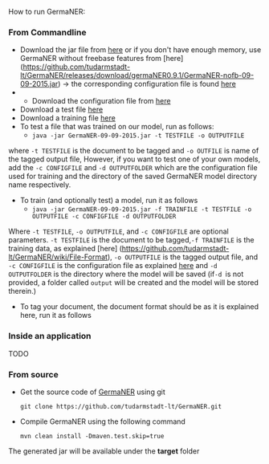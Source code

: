 How to run GermaNER:

###  From Commandline

* Download the jar file from [here](https://github.com/tudarmstadt-lt/GermaNER/releases/download/germaNER0.9.1/GermaNER-09-09-2015.jar) or if you don't have enough memory, use GermaNER without freebase features from [here] (https://github.com/tudarmstadt-lt/GermaNER/releases/download/germaNER0.9.1/GermaNER-nofb-09-09-2015.jar) -> the corresponding configuration file is found [here](https://github.com/tudarmstadt-lt/GermaNER/releases/download/germaNER0.9.1/config-nofreebase.properties)
* * Download the configuration file from [here](https://github.com/tudarmstadt-lt/GermaNER/releases/download/germaNER0.9.1/config.properties)
* Download a test file [here](https://github.com/tudarmstadt-lt/GermaNER/releases/download/germaNER0.9.1/test_de.tsv)
* Download a training file [here](https://github.com/tudarmstadt-lt/GermaNER/releases/download/germaNER0.9.1/full_train.tsv)
* To test a file that was trained on our model, run as follows:
   * `java -jar GermaNER-09-09-2015.jar -t TESTFILE -o OUTPUTFILE`
        
 where `-t TESTFILE` is the document to be tagged and  `-o OUTFILE`  is name of the tagged output file,
However, if you want to test one of your own models, add the `-c CONFIGFILE` and `-d OUTPUTFOLDER` which are the configuration file used for training and the directory of the saved GermaNER model directory name respectively.  
* To train (and optionally test) a model, run it as follows
   * `java -jar GermaNER-09-09-2015.jar -f TRAINFILE -t TESTFILE -o OUTPUTFILE -c CONFIGFILE -d OUTPUTFOLDER`

 Where `-t TESTFILE`, `-o OUTPUTFILE`, and `-c CONFIGFILE` are optional parameters.  `-t TESTFILE` is the document to be tagged,` -f TRAINFILE ` is the training data, as explained [here] (https://github.com/tudarmstadt-lt/GermaNER/wiki/File-Format), `-o OUTPUTFILE` is the tagged output file, and `-c CONFIGFILE` is the configuration file as explained [here](https://github.com/tudarmstadt-lt/GermaNER/wiki/Configuration-File) and `-d OUTPUTFOLDER` is the directory where the model will be saved (if`-d `is not provided, a folder called `output` will be created and the model will be stored therein.)
* To tag your document, the document format should be as it is explained here, run it as follows
###  Inside an application

  TODO

###  From source
* Get the source code of [GermaNER](https://github.com/tudarmstadt-lt/GermaNER) using git

    `git clone https://github.com/tudarmstadt-lt/GermaNER.git`

* Compile GermaNER using the following command

   `mvn clean install -Dmaven.test.skip=true`

The generated jar will be available under the **target** folder
